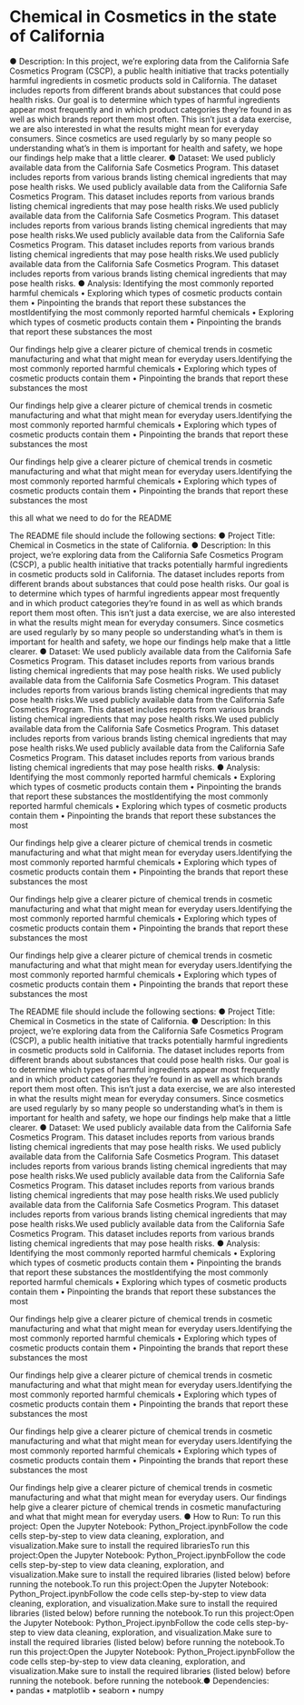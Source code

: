 # Chemical in Cosmetics in the state of California  

● Description: In this project, we’re exploring data from the California Safe Cosmetics Program (CSCP), a public health initiative that tracks potentially harmful ingredients in cosmetic products sold in California. The dataset includes reports from different brands about substances that could pose health risks.
 Our goal is to determine which types of harmful ingredients appear most frequently and in which product categories they’re found in as well as which brands report them most often.
 This isn’t just a data exercise, we are also interested in what the results might mean for everyday consumers. Since cosmetics are used regularly by so many people so understanding what’s in them is important for health and safety, we hope our findings help make that a little clearer.
● Dataset: We used publicly available data from the California Safe Cosmetics Program. This dataset includes reports from various brands listing chemical ingredients that may pose health risks. We used publicly available data from the California Safe Cosmetics Program. This dataset includes reports from various brands listing chemical ingredients that may pose health risks.We used publicly available data from the California Safe Cosmetics Program. This dataset includes reports from various brands listing chemical ingredients that may pose health risks.We used publicly available data from the California Safe Cosmetics Program. This dataset includes reports from various brands listing chemical ingredients that may pose health risks.We used publicly available data from the California Safe Cosmetics Program. This dataset includes reports from various brands listing chemical ingredients that may pose health risks.
● Analysis: Identifying the most commonly reported harmful chemicals
	•	Exploring which types of cosmetic products contain them
	•	Pinpointing the brands that report these substances the mostIdentifying the most commonly reported harmful chemicals
	•	Exploring which types of cosmetic products contain them
	•	Pinpointing the brands that report these substances the most

Our findings help give a clearer picture of chemical trends in cosmetic manufacturing and what that might mean for everyday users.Identifying the most commonly reported harmful chemicals
	•	Exploring which types of cosmetic products contain them
	•	Pinpointing the brands that report these substances the most

Our findings help give a clearer picture of chemical trends in cosmetic manufacturing and what that might mean for everyday users.Identifying the most commonly reported harmful chemicals
	•	Exploring which types of cosmetic products contain them
	•	Pinpointing the brands that report these substances the most

Our findings help give a clearer picture of chemical trends in cosmetic manufacturing and what that might mean for everyday users.Identifying the most commonly reported harmful chemicals
	•	Exploring which types of cosmetic products contain them
	•	Pinpointing the brands that report these substances the most

this all what we need to do for the README

The README file should include the following sections:
● Project Title: Chemical in Cosmetics in the state of California.
● Description: In this project, we’re exploring data from the California Safe Cosmetics Program (CSCP), a public health initiative that tracks potentially harmful ingredients in cosmetic products sold in California. The dataset includes reports from different brands about substances that could pose health risks.
 Our goal is to determine which types of harmful ingredients appear most frequently and in which product categories they’re found in as well as which brands report them most often.
 This isn’t just a data exercise, we are also interested in what the results might mean for everyday consumers. Since cosmetics are used regularly by so many people so understanding what’s in them is important for health and safety, we hope our findings help make that a little clearer.
● Dataset: We used publicly available data from the California Safe Cosmetics Program. This dataset includes reports from various brands listing chemical ingredients that may pose health risks. We used publicly available data from the California Safe Cosmetics Program. This dataset includes reports from various brands listing chemical ingredients that may pose health risks.We used publicly available data from the California Safe Cosmetics Program. This dataset includes reports from various brands listing chemical ingredients that may pose health risks.We used publicly available data from the California Safe Cosmetics Program. This dataset includes reports from various brands listing chemical ingredients that may pose health risks.We used publicly available data from the California Safe Cosmetics Program. This dataset includes reports from various brands listing chemical ingredients that may pose health risks.
● Analysis: Identifying the most commonly reported harmful chemicals
	•	Exploring which types of cosmetic products contain them
	•	Pinpointing the brands that report these substances the mostIdentifying the most commonly reported harmful chemicals
	•	Exploring which types of cosmetic products contain them
	•	Pinpointing the brands that report these substances the most

Our findings help give a clearer picture of chemical trends in cosmetic manufacturing and what that might mean for everyday users.Identifying the most commonly reported harmful chemicals
	•	Exploring which types of cosmetic products contain them
	•	Pinpointing the brands that report these substances the most

Our findings help give a clearer picture of chemical trends in cosmetic manufacturing and what that might mean for everyday users.Identifying the most commonly reported harmful chemicals
	•	Exploring which types of cosmetic products contain them
	•	Pinpointing the brands that report these substances the most

Our findings help give a clearer picture of chemical trends in cosmetic manufacturing and what that might mean for everyday users.Identifying the most commonly reported harmful chemicals
	•	Exploring which types of cosmetic products contain them
	•	Pinpointing the brands that report these substances the most

The README file should include the following sections:
● Project Title: Chemical in Cosmetics in the state of California.
● Description: In this project, we’re exploring data from the California Safe Cosmetics Program (CSCP), a public health initiative that tracks potentially harmful ingredients in cosmetic products sold in California. The dataset includes reports from different brands about substances that could pose health risks.
 Our goal is to determine which types of harmful ingredients appear most frequently and in which product categories they’re found in as well as which brands report them most often.
 This isn’t just a data exercise, we are also interested in what the results might mean for everyday consumers. Since cosmetics are used regularly by so many people so understanding what’s in them is important for health and safety, we hope our findings help make that a little clearer.
● Dataset: We used publicly available data from the California Safe Cosmetics Program. This dataset includes reports from various brands listing chemical ingredients that may pose health risks. We used publicly available data from the California Safe Cosmetics Program. This dataset includes reports from various brands listing chemical ingredients that may pose health risks.We used publicly available data from the California Safe Cosmetics Program. This dataset includes reports from various brands listing chemical ingredients that may pose health risks.We used publicly available data from the California Safe Cosmetics Program. This dataset includes reports from various brands listing chemical ingredients that may pose health risks.We used publicly available data from the California Safe Cosmetics Program. This dataset includes reports from various brands listing chemical ingredients that may pose health risks.
● Analysis: Identifying the most commonly reported harmful chemicals
	•	Exploring which types of cosmetic products contain them
	•	Pinpointing the brands that report these substances the mostIdentifying the most commonly reported harmful chemicals
	•	Exploring which types of cosmetic products contain them
	•	Pinpointing the brands that report these substances the most

Our findings help give a clearer picture of chemical trends in cosmetic manufacturing and what that might mean for everyday users.Identifying the most commonly reported harmful chemicals
	•	Exploring which types of cosmetic products contain them
	•	Pinpointing the brands that report these substances the most

Our findings help give a clearer picture of chemical trends in cosmetic manufacturing and what that might mean for everyday users.Identifying the most commonly reported harmful chemicals
	•	Exploring which types of cosmetic products contain them
	•	Pinpointing the brands that report these substances the most

Our findings help give a clearer picture of chemical trends in cosmetic manufacturing and what that might mean for everyday users.Identifying the most commonly reported harmful chemicals
	•	Exploring which types of cosmetic products contain them
	•	Pinpointing the brands that report these substances the most

Our findings help give a clearer picture of chemical trends in cosmetic manufacturing and what that might mean for everyday users.
Our findings help give a clearer picture of chemical trends in cosmetic manufacturing and what that might mean for everyday users.
● How to Run: To run this project:
Open the Jupyter Notebook: Python_Project.ipynbFollow the code cells step-by-step to view data cleaning, exploration, and visualization.Make sure to install the required librariesTo run this project:Open the Jupyter Notebook: Python_Project.ipynbFollow the code cells step-by-step to view data cleaning, exploration, and visualization.Make sure to install the required libraries (listed below) before running the notebook.To run this project:Open the Jupyter Notebook: Python_Project.ipynbFollow the code cells step-by-step to view data cleaning, exploration, and visualization.Make sure to install the required libraries (listed below) before running the notebook.To run this project:Open the Jupyter Notebook: Python_Project.ipynbFollow the code cells step-by-step to view data cleaning, exploration, and visualization.Make sure to install the required libraries (listed below) before running the notebook.To run this project:Open the Jupyter Notebook: Python_Project.ipynbFollow the code cells step-by-step to view data cleaning, exploration, and visualization.Make sure to install the required libraries (listed below) before running the notebook. before running the notebook.● Dependencies: 	
•	pandas
•	matplotlib
•	seaborn
•	numpy
